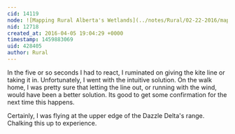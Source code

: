 ```yaml
---
cid: 14119
node: ![Mapping Rural Alberta's Wetlands](../notes/Rural/02-22-2016/mapping-rural-alberta-s-wetlands)
nid: 12718
created_at: 2016-04-05 19:04:29 +0000
timestamp: 1459883069
uid: 428405
author: Rural
---
```


In the five or so seconds I had to react, I ruminated on giving the kite line or taking it in. Unfortunately, I went with the intuitive solution. On the walk home, I was pretty sure that letting the line out, or running with the wind, would have been a better solution. Its good to get some confirmation for the next time this happens.

Certainly, I was flying at the upper edge of the Dazzle Delta's range. Chalking this up to experience.
